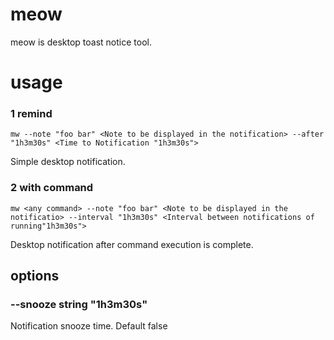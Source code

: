 # meow
meow is desktop toast notice tool.
# usage
### 1 remind 
`mw --note "foo bar" <Note to be displayed in the notification> --after "1h3m30s" <Time to Notification "1h3m30s"> `

Simple desktop notification.
### 2 with command
`mw <any command> --note "foo bar" <Note to be displayed in the notificatio> --interval "1h3m30s" <Interval between notifications of running"1h3m30s">`
  
Desktop notification after command execution is complete.
## options
### --snooze string "1h3m30s"
Notification snooze time. Default false
